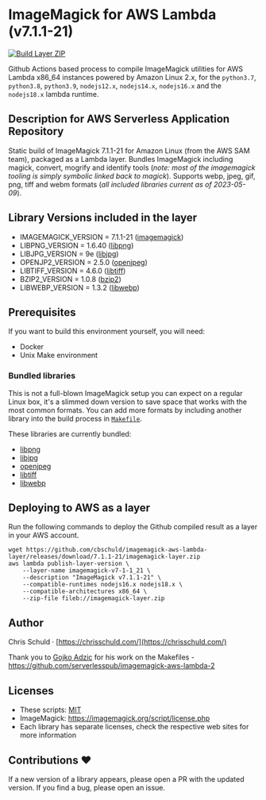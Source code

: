 # ImageMagick for AWS Lambda (v7.1.1-21)

[![Build Layer ZIP](https://github.com/cbschuld/imagemagick-aws-lambda-layer/actions/workflows/docker-workflow.yml/badge.svg)](https://github.com/cbschuld/imagemagick-aws-lambda-layer/actions/workflows/docker-workflow.yml)

Github Actions based process to compile ImageMagick utilities for AWS Lambda x86_64 instances powered by Amazon Linux 2.x, for the `python3.7`, `python3.8`, `python3.9`, `nodejs12.x`, `nodejs14.x`, `nodejs16.x` and the `nodejs18.x` lambda runtime.

## Description for AWS Serverless Application Repository

Static build of ImageMagick 7.1.1-21 for Amazon Linux (from the AWS SAM team), packaged as a Lambda layer. Bundles ImageMagick including magick, convert, mogrify and identify tools (_note: most of the imagemagick tooling is simply symbolic linked back to magick_). Supports webp, jpeg, gif, png, tiff and webm formats (_all included libraries current as of 2023-05-09_).

## Library Versions included in the layer

- IMAGEMAGICK_VERSION = 7.1.1-21 ([imagemagick](https://imagemagick.org/))
- LIBPNG_VERSION = 1.6.40 ([libpng](http://www.libpng.org/pub/png/libpng.html))
- LIBJPG_VERSION = 9e ([libjpg](http://www.ijg.org/))
- OPENJP2_VERSION = 2.5.0 ([openjpeg](https://github.com/uclouvain/openjpeg/))
- LIBTIFF_VERSION = 4.6.0 ([libtiff](http://www.simplesystems.org/libtiff/))
- BZIP2_VERSION = 1.0.8 ([bzip2](https://sourceware.org/bzip2/))
- LIBWEBP_VERSION = 1.3.2 ([libwebp](https://developers.google.com/speed/webp/))

## Prerequisites

If you want to build this environment yourself, you will need:

- Docker
- Unix Make environment

### Bundled libraries

This is not a full-blown ImageMagick setup you can expect on a regular Linux box, it's a slimmed down version to save space that works with the most common formats. You can add more formats by including another library into the build process in [`Makefile`](Makefile).

These libraries are currently bundled:

- [libpng](http://www.libpng.org/pub/png/libpng.html)
- [libjpg](http://www.ijg.org/)
- [openjpeg](https://github.com/uclouvain/openjpeg/)
- [libtiff](http://www.libtiff.org/)
- [libwebp](https://developers.google.com/speed/webp/)

## Deploying to AWS as a layer

Run the following commands to deploy the Github compiled result as a layer in your AWS account.

```
wget https://github.com/cbschuld/imagemagick-aws-lambda-layer/releases/download/7.1.1-21/imagemagick-layer.zip
aws lambda publish-layer-version \
    --layer-name imagemagick-v7-1-1_21 \
    --description "ImageMagick v7.1.1-21" \
    --compatible-runtimes nodejs16.x nodejs18.x \
    --compatible-architectures x86_64 \
    --zip-file fileb://imagemagick-layer.zip
```

## Author

Chris Schuld &middot; [https://chrisschuld.com/](https://chrisschuld.com/)

Thank you to [Gojko Adzic](https://gojko.net) for his work on the Makefiles - https://github.com/serverlesspub/imagemagick-aws-lambda-2

## Licenses

- These scripts: [MIT](https://opensource.org/licenses/MIT)
- ImageMagick: https://imagemagick.org/script/license.php
- Each library has separate licenses, check the respective web sites for more information

## Contributions ❤️

If a new version of a library appears, please open a PR with the updated version. If you find a bug, please open an issue.
